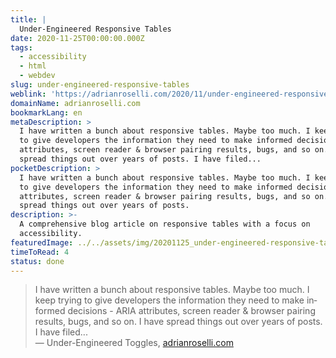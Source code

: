 ```yaml
---
title: |
  Under-Engineered Responsive Tables
date: 2020-11-25T00:00:00.000Z
tags:
  - accessibility
  - html
  - webdev
slug: under-engineered-responsive-tables
weblink: 'https://adrianroselli.com/2020/11/under-engineered-responsive-tables.html'
domainName: adrianroselli.com
bookmarkLang: en
metaDescription: >
  I have written a bunch about responsive tables. Maybe too much. I keep trying
  to give developers the information they need to make informed decisions - ARIA
  attributes, screen reader & browser pairing results, bugs, and so on. I have
  spread things out over years of posts. I have filed...
pocketDescription: >
  I have written a bunch about responsive tables. Maybe too much. I keep trying
  to give developers the information they need to make informed decisions - ARIA
  attributes, screen reader & browser pairing results, bugs, and so on. I have
  spread things out over years of posts.
description: >-
  A comprehensive blog article on responsive tables with a focus on
  accessibility.
featuredImage: ../../assets/img/20201125_under-engineered-responsive-tables_screenshot.png
timeToRead: 4
status: done
---
```

<blockquote lang="en">I have written a bunch about responsive tables. Maybe too much. I keep trying to give developers the information they need to make informed decisions - ARIA attributes, screen reader & browser pairing results, bugs, and so on. I have spread things out over years of posts. I have filed...
<footer>— Under-Engineered Toggles, <a href="https://adrianroselli.com/2020/11/under-engineered-responsive-tables.html">adrianroselli.com</a></footer></blockquote>

